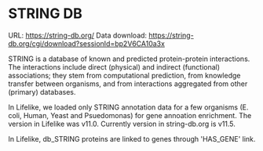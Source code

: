 # STRING DB 
URL: https://string-db.org/
Data download: https://string-db.org/cgi/download?sessionId=bp2V6CA10a3x

STRING is a database of known and predicted protein-protein interactions. The interactions include direct (physical) and 
indirect (functional) associations; they stem from computational prediction, from knowledge transfer between organisms, 
and from interactions aggregated from other (primary) databases.

In Lifelike, we loaded only STRING annotation data for a few organisms (E. coli, Human, Yeast and Psuedomonas) for gene annoation
enrichment. The version in Lifelike was v11.0.  Currently version in string-db.org is v11.5. 

In Lifelike, db_STRING proteins are linked to genes through 'HAS_GENE' link. 



